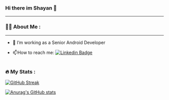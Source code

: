 ### Hi there im Shayan 👋

---
### :man_technologist: About Me :

---
- :telescope: I’m working as a Senior Android Developer 

- :mailbox:How to reach me: [![Linkedin Badge](https://img.shields.io/badge/-shayan?style=flat&logo=Linkedin&logoColor=white)](https://www.linkedin.com/in/shayan-saeedi-60961a1b8/)

<img src="https://komarev.com/ghpvc/?username=saeedishayan76&style=flat-square&color=blue" alt=""/>

### :fire: My Stats :
[![GitHub Streak](http://github-readme-streak-stats.herokuapp.com?user=saeedishayan76&theme=dark&background=000000)](https://git.io/streak-stats)

[![Anurag's GitHub stats](https://github-readme-stats.vercel.app/api?username=saeedishayan76)](https://github.com/anuraghazra/github-readme-stats)

<!--
**saeedishayan76/saeedishayan76** is a ✨ _special_ ✨ repository because its `README.md` (this file) appears on your GitHub profile.

Here are some ideas to get you started:

- 🔭 I’m currently working on ...
- 🌱 I’m currently learning ...
- 👯 I’m looking to collaborate on ...
- 🤔 I’m looking for help with ...
- 💬 Ask me about ...
- 📫 How to reach me: ...
- 😄 Pronouns: ...
- ⚡ Fun fact: ...
-->
